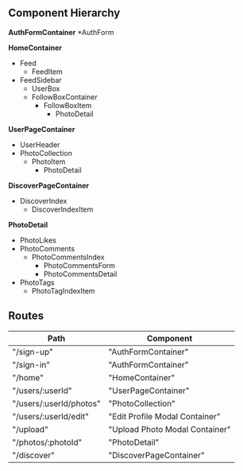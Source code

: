 ## Component Hierarchy

**AuthFormContainer**
  *AuthForm

**HomeContainer**
  * Feed
    * FeedItem
  * FeedSidebar
    * UserBox
    * FollowBoxContainer
      * FollowBoxItem
        * PhotoDetail

**UserPageContainer**
  * UserHeader
  * PhotoCollection
    * PhotoItem
      * PhotoDetail

**DiscoverPageContainer**
  * DiscoverIndex
    * DiscoverIndexItem


**PhotoDetail**
  * PhotoLikes
  * PhotoComments
    * PhotoCommentsIndex
      * PhotoCommentsForm
      * PhotoCommentsDetail
  * PhotoTags
    * PhotoTagIndexItem



## Routes

|Path   | Component   |
|-------|-------------|
| "/sign-up" | "AuthFormContainer" |
| "/sign-in" | "AuthFormContainer" |
| "/home" | "HomeContainer" |
| "/users/:userId" | "UserPageContainer" |
| "/users/:userId/photos" | "PhotoCollection" |
| "/users/:userId/edit" | "Edit Profile Modal Container" |
| "/upload" | "Upload Photo Modal Container" |
| "/photos/:photoId" | "PhotoDetail" |
| "/discover" | "DiscoverPageContainer" |

